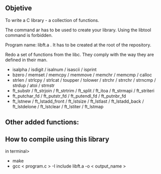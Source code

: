 ## Objetive 

To write a C library - a collection of functions.

The command ar has to be used to create your library. Using the libtool command is forbidden.

Program name: libft.a . It has to be created at the root of the repository.



Redo a set of functions from the libc. 
They comply with the way they are defined in their man. 

- isalpha / isdigit / isalnum / isascii / isprint
- bzero / memset / memcpy / memmove /  memchr / memcmp / calloc 
- strlen / strlcpy / strlcat / toupper / tolower / strchr / 
strrchr / strncmp / strdup / atoi / strnstr 
- ft_substr / ft_strjoin / ft_strtrim / ft_split / ft_itoa / ft_strmapi / ft_striteri
- ft_putchar_fd / ft_putstr_fd / ft_putendl_fd / ft_putnbr_fd
- ft_lstnew / ft_lstadd_front / ft_lstsize / ft_lstlast / ft_lstadd_back / ft_lstdelone / ft_lstclear / ft_lstiter / ft_lstmap

Other added functions: 
- 
## How to compile using this library

in terminal> 

- make 
- gcc < program.c > -I include libft.a -o < output_name >
